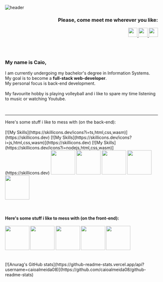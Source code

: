 ![header](https://capsule-render.vercel.app/api?type=waving&color=0:0c75e6,50:05c9f9,100:00ee6e&height=170&section=header&text=Hi!&desc=I%20guess%3F&fontSize=45&fontAlignY=35&fontColor=fff&descAlign=95&descSize=15&animation=fadeIn)
<h3 align="right">
   Please, come meet me wherever you like:
</h3>
<p align="right">
   <a href="https://www.linkedin.com/in/caio-de-almeida-araujo/">
   <img height="30" src="https://cdn.jsdelivr.net/gh/devicons/devicon/icons/linkedin/linkedin-original.svg"/>
   </a>
   <a href="https://www.instagram.com/caiomknh/">
   <img height="30" src="https://upload.wikimedia.org/wikipedia/commons/thumb/a/a5/Instagram_icon.png/480px-Instagram_icon.png"/>
   </a>
   <a href="https://wa.me/5588993552505">
   <img height="30" src="https://www.pngall.com/wp-content/uploads/13/Whatsapp-Logo-PNG-Image.png"/>
   </a>
</p>
<br>
<br>
<h3>
   My name is Caio,
</h3>
<p> 
   I am currently undergoing my bachelor's degree in Information Systems.<br>
   My goal is to become a <strong>full-stack web-developer</strong>.<br>
   My personal focus is back-end development.<br>
   <br> 
   My favourite hobby is playing volleyball and i like to spare my time listening to music or watching Youtube.
</p>
<br>
<hr>
<h4"> Here's some stuff i like to mess with (on the back-end):
   <br>
   <br>
   [![My Skills](https://skillicons.dev/icons?i=ts,html,css,wasm)](https://skillicons.dev)
   [![My Skills](https://skillicons.dev/icons?i=js,html,css,wasm)](https://skillicons.dev)
   [![My Skills](https://skillicons.dev/icons?i=nodejs,html,css,wasm)](https://skillicons.dev)
   <img height="80" src="https://cdn.jsdelivr.net/gh/devicons/devicon/icons/nodejs/nodejs-original-wordmark.svg" />
   <img height="80" src="https://cdn.jsdelivr.net/gh/devicons/devicon/icons/express/express-original-wordmark.svg" />
   <img height="80" src="https://cdn.jsdelivr.net/gh/devicons/devicon/icons/sequelize/sequelize-original-wordmark.svg" />
   <img height="80" src="https://cdn.jsdelivr.net/gh/devicons/devicon/icons/mysql/mysql-original-wordmark.svg" />
   <img height="80" src="https://cdn.jsdelivr.net/gh/devicons/devicon/icons/postgresql/postgresql-original-wordmark.svg" />
   <br>
   <br>
</h4>
<br>
<h4> Here's some stuff i like to mess with (on the front-end):
   <br>
   <br>
   <img height="80" src="https://cdn.jsdelivr.net/gh/devicons/devicon/icons/react/react-original-wordmark.svg" />
   <img height="80" src="https://cdn.jsdelivr.net/gh/devicons/devicon/icons/nextjs/nextjs-original-wordmark.svg" />
   <img height="80" src="https://cdn.jsdelivr.net/gh/devicons/devicon/icons/nodejs/nodejs-original-wordmark.svg" />
   <img height="80" src="https://cdn.jsdelivr.net/gh/devicons/devicon/icons/tailwindcss/tailwindcss-original-wordmark.svg" />
   <img height="80" src="https://cdn.jsdelivr.net/gh/devicons/devicon/icons/css3/css3-original-wordmark.svg" />
   <br>
   <br>
</h4>
[![Anurag's GitHub stats](https://github-readme-stats.vercel.app/api?username=caioalmeida08)](https://github.com/caioalmeida08/github-readme-stats)
